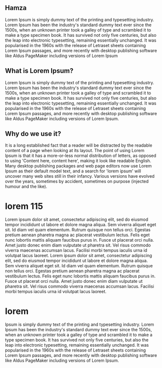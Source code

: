 
## Hamza
Lorem Ipsum is simply dummy text of the printing and typesetting industry. Lorem Ipsum has been the industry's standard dummy text ever since the 1500s, when an unknown printer took a galley of type and scrambled it to make a type specimen book. It has survived not only five centuries, but also the leap into electronic typesetting, remaining essentially unchanged. It was popularised in the 1960s with the release of Letraset sheets containing Lorem Ipsum passages, and more recently with desktop publishing software like Aldus PageMaker including versions of Lorem Ipsum 

## What is Lorem Ipsum?

Lorem Ipsum is simply dummy text of the printing and typesetting industry. Lorem Ipsum has been the industry's standard dummy text ever since the 1500s, when an unknown printer took a galley of type and scrambled it to make a type specimen book. It has survived not only five centuries, but also the leap into electronic typesetting, remaining essentially unchanged. It was popularised in the 1960s with the release of Letraset sheets containing Lorem Ipsum passages, and more recently with desktop publishing software like Aldus PageMaker including versions of Lorem Ipsum.

## Why do we use it?

It is a long established fact that a reader will be distracted by the readable content of a page when looking at its layout. The point of using Lorem Ipsum is that it has a more-or-less normal distribution of letters, as opposed to using 'Content here, content here', making it look like readable English. Many desktop publishing packages and web page editors now use Lorem Ipsum as their default model text, and a search for 'lorem ipsum' will uncover many web sites still in their infancy. Various versions have evolved over the years, sometimes by accident, sometimes on purpose (injected humour and the like).

# lorem 115

Lorem ipsum dolor sit amet, consectetur adipiscing elit, sed do eiusmod tempor incididunt ut labore et dolore magna aliqua. Sem viverra aliquet eget sit. Id diam vel quam elementum. Rutrum quisque non tellus orci. Egestas pretium aenean pharetra magna ac placerat vestibulum lectus. Felis eget nunc lobortis mattis aliquam faucibus purus in. Fusce ut placerat orci nulla. Amet justo donec enim diam vulputate ut pharetra sit. Vel risus commodo viverra maecenas accumsan lacus. Facilisi morbi tempus iaculis urna id volutpat lacus laoreet.
Lorem ipsum dolor sit amet, consectetur adipiscing elit, sed do eiusmod tempor incididunt ut labore et dolore magna aliqua. Sem viverra aliquet eget sit. Id diam vel quam elementum. Rutrum quisque non tellus orci. Egestas pretium aenean pharetra magna ac placerat vestibulum lectus. Felis eget nunc lobortis mattis aliquam faucibus purus in. Fusce ut placerat orci nulla. Amet justo donec enim diam vulputate ut pharetra sit. Vel risus commodo viverra maecenas accumsan lacus. Facilisi morbi tempus iaculis urna id volutpat lacus laoreet.

# lorem

 Ipsum is simply dummy text of the printing and typesetting industry. Lorem Ipsum has been the industry's standard dummy text ever since the 1500s, when an unknown printer took a galley of type and scrambled it to make a type specimen book. It has survived not only five centuries, but also the leap into electronic typesetting, remaining essentially unchanged. It was popularised in the 1960s with the release of Letraset sheets containing Lorem Ipsum passages, and more recently with desktop publishing software like Aldus PageMaker including versions of Lorem Ipsum.


